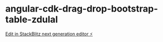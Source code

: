 # angular-cdk-drag-drop-bootstrap-table-zdulal

[Edit in StackBlitz next generation editor ⚡️](https://stackblitz.com/~/github.com/NFurkanSahin/angular-cdk-drag-drop-bootstrap-table-zdulal)